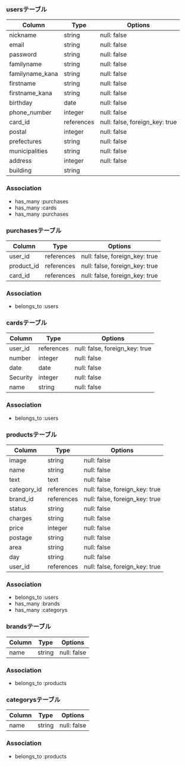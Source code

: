 ### usersテーブル

|Column|Type|Options|
|------|----|-------|
|nickname|string|null: false|
|email|string|null: false|
|password|string|null: false|
|familyname|string|null: false|
|familyname_kana|string|null: false|
|firstname|string|null: false|
|firstname_kana|string|null: false|
|birthday|date|null: false|
|phone_number|integer|null: false|
|card_id|references|null: false, foreign_key: true|
|postal|integer|null: false|
|prefectures|string|null: false|
|municipalities|string|null: false|
|address|integer|null: false|
|building|string||
### Association
- has_many :purchases
- has_many :cards
- has_many :purchases

### purchasesテーブル

|Column|Type|Options|
|------|----|-------|
|user_id|references|null: false, foreign_key: true|
|product_id|references|null: false, foreign_key: true|
|card_id|references|null: false, foreign_key: true|
### Association
- belongs_to :users

### cardsテーブル

|Column|Type|Options|
|------|----|-------|
|user_id|references|null: false, foreign_key: true|
|number|integer|null: false|
|date|date|null: false|
|Security|integer|null: false|
|name|string|null: false|
### Association
- belongs_to :users

### productsテーブル
|Column|Type|Options|
|------|----|-------|
|image|string|null: false|
|name|string|null: false|
|text|text|null: false|
|category_id|references|null: false, foreign_key: true|
|brand_id|references|null: false, foreign_key: true|
|status|string|null: false|
|charges|string|null: false|
|price|integer|null: false|
|postage|string|null: false|
|area|string|null: false|
|day|string|null: false|
|user_id|references|null: false, foreign_key: true|
### Association
- belongs_to :users
- has_many :brands
- has_many :categorys
### brandsテーブル
|Column|Type|Options|
|------|----|-------|
|name|string|null: false|
### Association
- belongs_to :products

### categorysテーブル
|Column|Type|Options|
|------|----|-------|
|name|string|null: false|
### Association
- belongs_to :products
